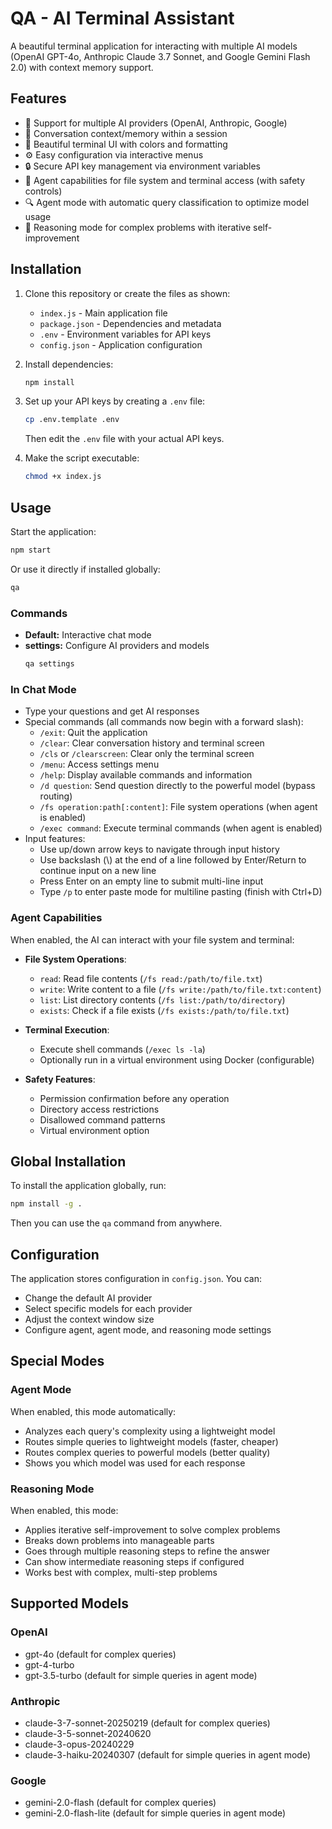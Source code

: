 # QA - AI Terminal Assistant

A beautiful terminal application for interacting with multiple AI models (OpenAI GPT-4o, Anthropic Claude 3.7 Sonnet, and Google Gemini Flash 2.0) with context memory support.

## Features

- 🤖 Support for multiple AI providers (OpenAI, Anthropic, Google)
- 💬 Conversation context/memory within a session
- 🎨 Beautiful terminal UI with colors and formatting
- ⚙️ Easy configuration via interactive menus
- 🔒 Secure API key management via environment variables
- 🧠 Agent capabilities for file system and terminal access (with safety controls)
- 🔍 Agent mode with automatic query classification to optimize model usage
- 🧩 Reasoning mode for complex problems with iterative self-improvement

## Installation

1. Clone this repository or create the files as shown:
   - `index.js` - Main application file
   - `package.json` - Dependencies and metadata
   - `.env` - Environment variables for API keys
   - `config.json` - Application configuration

2. Install dependencies:
   ```bash
   npm install
   ```

3. Set up your API keys by creating a `.env` file:
   ```bash
   cp .env.template .env
   ```
   Then edit the `.env` file with your actual API keys.

4. Make the script executable:
   ```bash
   chmod +x index.js
   ```

## Usage

Start the application:
```bash
npm start
```

Or use it directly if installed globally:
```bash
qa
```

### Commands

- **Default:** Interactive chat mode
- **settings:** Configure AI providers and models
  ```bash
  qa settings
  ```

### In Chat Mode

- Type your questions and get AI responses
- Special commands (all commands now begin with a forward slash):
  - `/exit`: Quit the application
  - `/clear`: Clear conversation history and terminal screen
  - `/cls` or `/clearscreen`: Clear only the terminal screen
  - `/menu`: Access settings menu
  - `/help`: Display available commands and information
  - `/d question`: Send question directly to the powerful model (bypass routing)
  - `/fs operation:path[:content]`: File system operations (when agent is enabled)
  - `/exec command`: Execute terminal commands (when agent is enabled)
- Input features:
  - Use up/down arrow keys to navigate through input history
  - Use backslash (\\) at the end of a line followed by Enter/Return to continue input on a new line
  - Press Enter on an empty line to submit multi-line input
  - Type `/p` to enter paste mode for multiline pasting (finish with Ctrl+D)

### Agent Capabilities

When enabled, the AI can interact with your file system and terminal:

- **File System Operations**:
  - `read`: Read file contents (`/fs read:/path/to/file.txt`)
  - `write`: Write content to a file (`/fs write:/path/to/file.txt:content`)
  - `list`: List directory contents (`/fs list:/path/to/directory`)
  - `exists`: Check if a file exists (`/fs exists:/path/to/file.txt`)

- **Terminal Execution**:
  - Execute shell commands (`/exec ls -la`)
  - Optionally run in a virtual environment using Docker (configurable)

- **Safety Features**:
  - Permission confirmation before any operation
  - Directory access restrictions
  - Disallowed command patterns
  - Virtual environment option

## Global Installation

To install the application globally, run:
```bash
npm install -g .
```

Then you can use the `qa` command from anywhere.

## Configuration

The application stores configuration in `config.json`. You can:
- Change the default AI provider
- Select specific models for each provider
- Adjust the context window size
- Configure agent, agent mode, and reasoning mode settings

## Special Modes

### Agent Mode
When enabled, this mode automatically:
- Analyzes each query's complexity using a lightweight model
- Routes simple queries to lightweight models (faster, cheaper)
- Routes complex queries to powerful models (better quality)
- Shows you which model was used for each response

### Reasoning Mode
When enabled, this mode:
- Applies iterative self-improvement to solve complex problems
- Breaks down problems into manageable parts
- Goes through multiple reasoning steps to refine the answer
- Can show intermediate reasoning steps if configured
- Works best with complex, multi-step problems

## Supported Models

### OpenAI
- gpt-4o (default for complex queries)
- gpt-4-turbo
- gpt-3.5-turbo (default for simple queries in agent mode)

### Anthropic
- claude-3-7-sonnet-20250219 (default for complex queries)
- claude-3-5-sonnet-20240620
- claude-3-opus-20240229
- claude-3-haiku-20240307 (default for simple queries in agent mode)

### Google
- gemini-2.0-flash (default for complex queries)
- gemini-2.0-flash-lite (default for simple queries in agent mode)
